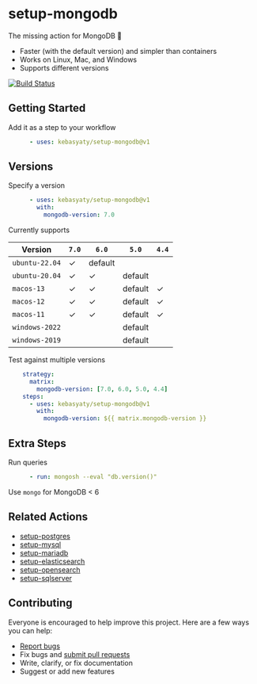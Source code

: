 # setup-mongodb

The missing action for MongoDB :tada:

- Faster (with the default version) and simpler than containers
- Works on Linux, Mac, and Windows
- Supports different versions

[![Build Status](https://github.com/ankane/setup-mongodb/workflows/build/badge.svg?branch=v1)](https://github.com/ankane/setup-mongodb/actions)

## Getting Started

Add it as a step to your workflow

```yml
      - uses: kebasyaty/setup-mongodb@v1
```

## Versions

Specify a version

```yml
      - uses: kebasyaty/setup-mongodb@v1
        with:
          mongodb-version: 7.0
```

Currently supports

Version | `7.0` | `6.0` | `5.0` | `4.4`
--- | --- | --- | --- | ---
`ubuntu-22.04` | ✓ | default | |
`ubuntu-20.04` | ✓ | ✓ | default |
`macos-13` | ✓ | ✓ | default | ✓ |
`macos-12` | ✓ | ✓ | default | ✓ |
`macos-11` | ✓ | ✓ | default | ✓ |
`windows-2022` | | | default |
`windows-2019` | | | default |

Test against multiple versions

```yml
    strategy:
      matrix:
        mongodb-version: [7.0, 6.0, 5.0, 4.4]
    steps:
      - uses: kebasyaty/setup-mongodb@v1
        with:
          mongodb-version: ${{ matrix.mongodb-version }}
```

## Extra Steps

Run queries

```yml
      - run: mongosh --eval "db.version()"
```

Use `mongo` for MongoDB < 6

## Related Actions

- [setup-postgres](https://github.com/ankane/setup-postgres)
- [setup-mysql](https://github.com/ankane/setup-mysql)
- [setup-mariadb](https://github.com/ankane/setup-mariadb)
- [setup-elasticsearch](https://github.com/ankane/setup-elasticsearch)
- [setup-opensearch](https://github.com/ankane/setup-opensearch)
- [setup-sqlserver](https://github.com/ankane/setup-sqlserver)

## Contributing

Everyone is encouraged to help improve this project. Here are a few ways you can help:

- [Report bugs](https://github.com/ankane/setup-mongodb/issues)
- Fix bugs and [submit pull requests](https://github.com/ankane/setup-mongodb/pulls)
- Write, clarify, or fix documentation
- Suggest or add new features
